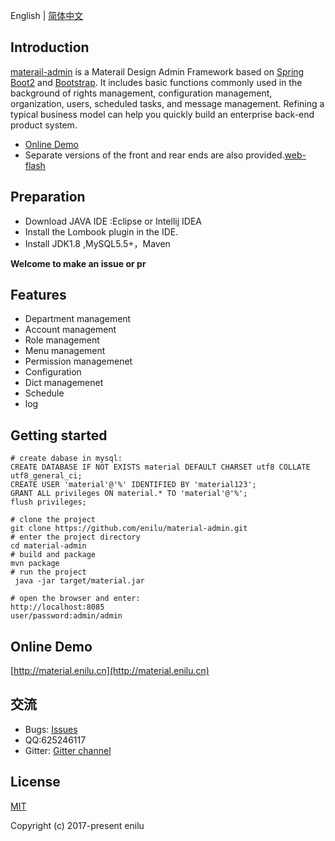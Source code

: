 
English | [简体中文](./README.zh-CN.md)
## Introduction

[materail-admin](https://github.com/enilu/material-admin) is a Materail Design Admin Framework based on [Spring Boot2](https://spring.io/projects/spring-boot/) and [Bootstrap](https://www.bootcss.com/). 
It includes basic functions commonly used in the background of rights management, configuration management, organization, users, scheduled tasks, and message management. Refining a typical business model can help you quickly build an enterprise back-end product system.

- [Online Demo](http://material.enilu.cn)
- Separate versions of the front and rear ends are also provided.[web-flash](http://enilu.github.com/web-flash) 
 
## Preparation

- Download JAVA IDE :Eclipse or Intellij IDEA
- Install the Lombook plugin in the IDE.
- Install JDK1.8 ,MySQL5.5+，Maven

**Welcome to make an issue or pr**

 
## Features
- Department management
- Account management
- Role management
- Menu management
- Permission managemenet
- Configuration 
- Dict managemenet
- Schedule 
- log  

## Getting started

```
# create dabase in mysql:
CREATE DATABASE IF NOT EXISTS material DEFAULT CHARSET utf8 COLLATE utf8_general_ci; 
CREATE USER 'material'@'%' IDENTIFIED BY 'material123';
GRANT ALL privileges ON material.* TO 'material'@'%';
flush privileges;

# clone the project
git clone https://github.com/enilu/material-admin.git
# enter the project directory
cd material-admin
# build and package 
mvn package 
# run the project
 java -jar target/material.jar

# open the browser and enter:
http://localhost:8085
user/password:admin/admin

``` 
## Online Demo

[http://material.enilu.cn](http://material.enilu.cn)

## 交流
- Bugs: [Issues](https://github.com/enilu/material-admin/issues/new)
- QQ:625246117
- Gitter: [Gitter channel](https://gitter.im/springboot-material-admin/community)

## License

[MIT](https://github.com/enilu/material-admin/blob/master/LICENSE)

Copyright (c) 2017-present enilu